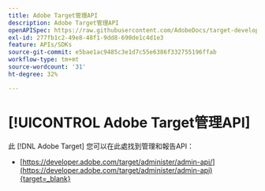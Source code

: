 ```yaml
---
title: Adobe Target管理API
description: Adobe Target管理API
openAPISpec: https://raw.githubusercontent.com/AdobeDocs/target-developers/main/src/admin-api.json
exl-id: 277fb1c2-49e8-48f1-9dd8-690de1c4d1e3
feature: APIs/SDKs
source-git-commit: e5bae1ac9485c3e1d7c55e6386f332755196ffab
workflow-type: tm+mt
source-wordcount: '31'
ht-degree: 32%

---
```


# [!UICONTROL Adobe Target管理API]

此 [!DNL Adobe Target] 您可以在此處找到管理和報告API：

* [https://developer.adobe.com/target/administer/admin-api/](https://developer.adobe.com/target/administer/admin-api){target=_blank}
